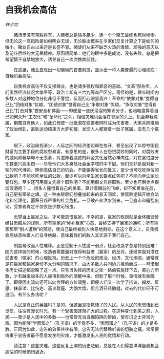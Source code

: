 # 自我机会高估

*韩少功*

　　赌场里没有常胜将军，人赌者总是输多贏少，连一个个赌王最终也死得惨惨。但无论这一高风险是如何明白无误，无论胜出概率在专家们反复计算之下是如何的微小，赌业自古以来还是长盛不衰。赌徒们从来不缺乏火热的激情、顽强的意志以及前仆后继的大无畏精神。原因很简单：他们的眼中多是成功，没有失败，总是把希望情不自禁地放大，诱导自己一次次携款前往。

　　在这里，赌业显现出一切骗局的首要前提，显示出一种人类普遍的心理顽症：自我机会高估。

　　自我机会高估不仅支撑赌业，也是诸多强权和罪恶的基础。“文革”那些年，人们虽然经济状况大体平等，政治上却有三六九等森严区分。奇怪的是，很长时间内多数人对这种地位分化非但不警觉，反而打心眼里高兴：革命的“依靠对象”觉得自己比“团结对象”优越，“团结对象”觉得自己比“争取对象”优越，“争取对象”觉得自己比“打击对象”要安全和体面——即便是一些灰溜溜的知识分子，也暗暗盘算着自己如何荣升“工农化”和“革命化”之列，相信灾难只会落在邻家的头上。机会非我莫属，倒霉自有他人，如此幻想使一批批潜在受害者同时成为伤害者，大家共同推动了政治倾轧，直到运动结束方大梦初醒，发现人人都窝着一肚子冤屈，没有几个贏家。

　　眼下，政治歧视渐少，人际之间的经济差距却在拉开，甚至出现了以掠夺国民财富为主要手段的腐败型暴富。有意思的是，很多人在怨恨腐败的同时，对腐败者的威风和奢华却不无羡慕，对滋养着腐败的拜金文化居然心神向往，对贫富过度分化甚至兴高采烈——尽管他们大多身处社会金字塔的中下层。他们无非是面对新一轮的时代博彩，照例高估自己的机会。不能骗得省长的批文，至少也可吃吃单位的公款吧？不能吃吃单位的公款，至少可以向学生家长要点红包吧？不能向学生家长要红包，至少还可用假文凭捞个职称吧？不能用假文凭捞职称，至少也可倒卖点假烟假酒吧？……很多人憧憬着自己的美事，算计着眼前的飞蝉，却不知黄雀在后，自己更有宰杀之虞。这一种由层层幻想叠加起来的普天同欢，使腐败逻辑开始合法化和公理化，蓄积日趋严重的社会危机。一旦破产和洪水到来，一旦崩市和骚乱出现，受害者肯定不仅仅是少数可怜虫。

　　无望当上赢家之后，才可能怨恨赢家。不幸的是，赢家的规则就是全体赌徒曾经甘愿服从的规则。所有输家的“候补赢家”心态，最终支持了赢家的通吃；所有输家那里“别人遭殃”的预期，使自己最终被别人快意地剥夺。在这个意义上，自我机会高估意味着人们自寻绝路，意味着我们的敌人其实源于我们自己。

　　制度易改而人性难移。正是受制于人性这一弱点，社会改造才总是特别困难：因为这样做的时候，改造者需要面对既得利益者（赢家）的反对，还经常面对潜在受害者（输家）的心理抵抗。历史上一个个危险的政治、经济、文化潮流，通常就是在赢家和输家身份不太分明的情况下，由大多数人共同协力推动而成——可惜很多历史描述都忽略了这一点。只有当失控的历史之轮一路疯狂旋转下去，离心力所致，才有越来越多的人被甩到局外的清醒中来。但到了那个时候，事情就有些晚了。即便历史流向还可以向合理的方位调整，即便人们又一次学了抗议、揭发、反思、抹鼻涕、比伤疤、高论盈庭、大彻大悟，但苦酒已经酿就，过去的代价已不可追回。有什么办法呢？

　　人民是真正的英雄吗？是的，但这里是指觉悟了的人民。从人民的未觉悟到已觉悟，往往有漫长时光，有一个受害面逐渐扩大的过程。在这种变化到来之前，人民——至少是人民中的多数——也常常充当自掘陷阱的帮凶，使有识之士非常为难。因为能够“学而知之”（孔子语）的毕竟不多，“困而知之”（孔子语）的才是多数。正因为如此，忠告的效果往往有限，忠告无法代替聆听者的切肤之痛，常常要倚重于忠告者最不愿意发生的灾难，才能激发出人民的觉悟和行动。

　　请注意：这些灾难，这些反复上演的历史悲剧，总是在人们得意洋洋自我机会高估的时候悄悄逼近。